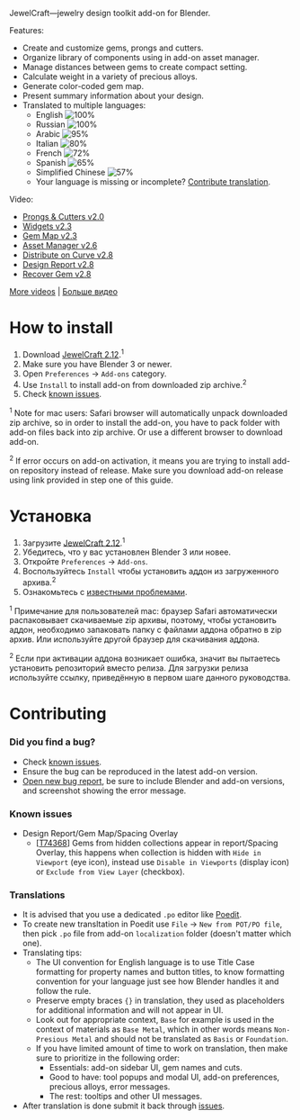 JewelCraft—jewelry design toolkit add-on for Blender.

Features:

* Create and customize gems, prongs and cutters.
* Organize library of components using in add-on asset manager.
* Manage distances between gems to create compact setting.
* Calculate weight in a variety of precious alloys.
* Generate color-coded gem map.
* Present summary information about your design.
* Translated to multiple languages:
  * English ![100%](https://progress-bar.dev/100)
  * Russian ![100%](https://progress-bar.dev/100)
  * Arabic ![95%](https://progress-bar.dev/95)
  * Italian ![80%](https://progress-bar.dev/80)
  * French ![72%](https://progress-bar.dev/72)
  * Spanish ![65%](https://progress-bar.dev/65)
  * Simplified Chinese ![57%](https://progress-bar.dev/57)
  * Your language is missing or incomplete? [Contribute translation](#translations).

Video:

* [Prongs & Cutters v2.0](https://youtu.be/AZlCFg8bDSg)
* [Widgets v2.3](https://youtu.be/9VN_-seau3k)
* [Gem Map v2.3](https://youtu.be/aQ__ec0BAbE)
* [Asset Manager v2.6](https://youtu.be/SYMHsImXe_c)
* [Distribute on Curve v2.8](https://youtu.be/h4-emum2orE)
* [Design Report v2.8](https://youtu.be/6UxJAw_t5R0)
* [Recover Gem v2.8](https://youtu.be/dn1XBbslgEw)

[More videos][playlist_en] | [Больше видео][playlist_ru]


How to install
==========================

1. Download [JewelCraft 2.12][download_latest].<sup>1</sup>
2. Make sure you have Blender 3 or newer.
3. Open `Preferences` → `Add-ons` category.
4. Use `Install` to install add-on from downloaded zip archive.<sup>2</sup>
5. Check [known issues](#known-issues).

<sup>1</sup> Note for mac users: Safari browser will automatically unpack downloaded zip archive, so in order to install the add-on, you have to pack folder with add-on files back into zip archive. Or use a different browser to download add-on.

<sup>2</sup> If error occurs on add-on activation, it means you are trying to install add-on repository instead of release. Make sure you download add-on release using link provided in step one of this guide.


Установка
==========================

1. Загрузите [JewelCraft 2.12][download_latest].<sup>1</sup>
2. Убедитесь, что у вас установлен Blender 3 или новее.
3. Откройте `Preferences` → `Add-ons`.
4. Воспользуйтесь `Install` чтобы установить аддон из загруженного архива.<sup>2</sup>
5. Ознакомьтесь с [известными проблемами](#known-issues).

<sup>1</sup> Примечание для пользователей mac: браузер Safari автоматически распаковывает скачиваемые zip архивы, поэтому, чтобы установить аддон, необходимо запаковать папку с файлами аддона обратно в zip архив. Или используйте другой браузер для скачивания аддона.

<sup>2</sup> Если при активации аддона возникает ошибка, значит вы пытаетесь установить репозиторий вместо релиза. Для загрузки релиза используйте ссылку, приведённую в первом шаге данного руководства.


Contributing
==========================

### Did you find a bug?

* Check [known issues](#known-issues).
* Ensure the bug can be reproduced in the latest add-on version.
* [Open new bug report][report_bug], be sure to include Blender and add-on versions, and screenshot showing the error message.

### Known issues

* Design Report/Gem Map/Spacing Overlay
  * [[T74368](https://developer.blender.org/T74368)] Gems from hidden collections appear in report/Spacing Overlay, this happens when collection is hidden with  `Hide in Viewport` (eye icon), instead use `Disable in Viewports` (display icon) or `Exclude from View Layer` (checkbox).

### Translations

* It is advised that you use a dedicated `.po` editor like [Poedit](https://poedit.net).
* To create new transltation in Poedit use `File` → `New from POT/PO file`, then pick `.po` file from add-on `localization` folder (doesn't matter which one).
* Translating tips:
  * The UI convention for English language is to use Title Case formatting for property names and button titles, to know formatting convention for your language just see how Blender handles it and follow the rule.
  * Preserve empty braces `{}` in translation, they used as placeholders for additional information and will not appear in UI.
  * Look out for appropriate context, `Base` for example is used in the context of materials as `Base Metal`, which in other words means `Non-Presious Metal` and should not be translated as `Basis` or `Foundation`.
  * If you have limited amount of time to work on translation, then make sure to prioritize in the following order:
    * Essentials: add-on sidebar UI, gem names and cuts.
    * Good to have: tool popups and modal UI, add-on preferences, precious alloys, error messages.
    * The rest: tooltips and other UI messages.
* After translation is done submit it back through [issues][submit_translation].


[download_latest]: https://github.com/mrachinskiy/jewelcraft/releases/download/v2.12.0-blender3.0.0/jewelcraft-2_12_0.zip
[report_bug]: https://github.com/mrachinskiy/jewelcraft/issues/new?template=bug_report.md
[submit_translation]: https://github.com/mrachinskiy/jewelcraft/issues/new?labels=translation&template=contribute-translation.md
[playlist_en]: https://www.youtube.com/playlist?list=PLCoK1Ao0T01KhfestF7xCic1jf5YjXiVh
[playlist_ru]: https://www.youtube.com/playlist?list=PLCoK1Ao0T01KQ0cobvQLR2q3sYF6fH2lh

